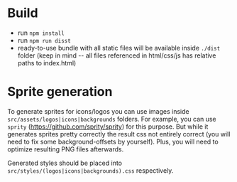 # Build 

* run ``npm install``
* run ``npm run disst``
* ready-to-use bundle with all static files will be available inside ``./dist`` folder (keep in mind -- all files referenced in html/css/js has relative paths to index.html)

# Sprite generation

To generate sprites for icons/logos you can use images inside ``src/assets/logos|icons|backgrounds`` folders.
For example, you can use ``sprity`` (https://github.com/sprity/sprity) for this purpose. But while it generates sprites pretty correctly the result css not entirely correct (you will need to fix some background-offsets by yourself).
Plus, you will need to optimize resulting PNG files afterwards. 

Generated styles should be placed into ``src/styles/(logos|icons|backgrounds).css`` respectively.
